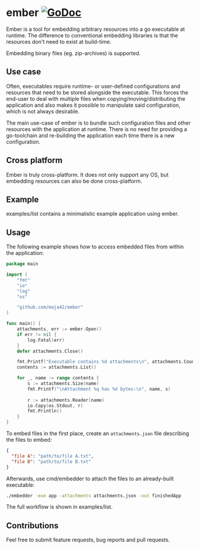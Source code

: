# ember  [![GoDoc](https://godoc.org/github.com/maja42/ember?status.svg)](https://godoc.org/github.com/maja42/ember)

Ember is a tool for embedding arbitrary resources into a go executable at runtime.
The difference to conventional embedding libraries is that the resources don't need to exist at build-time.

Embedding binary files (eg. zip-archives) is supported.

## Use case

Often, executables require runtime- or user-defined configurations and resources that need to be stored alongside
the executable.
This forces the end-user to deal with multiple files when copying/moving/distributing the application
and also makes it possible to manipulate said configuration, which is not always desirable.

The main use-case of ember  is to bundle such configuration files and other resources with the application at runtime.
There is no need for providing a go-toolchain and re-building the application each time there is a new configuration.

## Cross platform

Ember is truly cross-platform. It does not only support any OS, but embedding resources can also be done cross-platform.

## Example

examples/list contains a minimalistic example application using ember.

## Usage

The following example shows how to access embedded files from within the application:

```go
package main

import (
	"fmt"
	"io"
	"log"
	"os"

	"github.com/maja42/ember"
)

func main() {
	attachments, err := ember.Open()
	if err != nil {
		log.Fatal(err)
	}
	defer attachments.Close()

	fmt.Printf("Executable contains %d attachments\n", attachments.Count())
	contents := attachments.List()

	for _, name := range contents {
		s := attachments.Size(name)
		fmt.Printf("\nAttachment %q has %d bytes:\n", name, s)
		
		r := attachments.Reader(name)
		io.Copy(os.Stdout, r)
		fmt.Println()
	}
}
```

To embed files in the first place, create an `attachments.json` file describing the files to embed:

```json
{
  "file A": "path/to/file A.txt",
  "file B": "path/to/file B.txt"
}
```

Afterwards, use cmd/embedder to attach the files to an already-built executable:

```bash
./embedder -exe app -attachments attachments.json -out finishedApp
```

The full workflow is shown in examples/list.

## Contributions

Feel free to submit feature requests, bug reports and pull requests.
